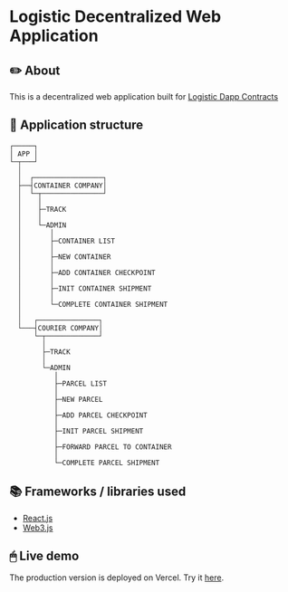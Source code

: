 # Logistic Decentralized Web Application

## ✏️ About

This is a decentralized web application built for [Logistic Dapp Contracts](https://github.com/ammarif/logistic-dapp-contracts)

## 🧱 Application structure
    ┌─────┐
    │ APP │
    └─┬───┘
      │
      │  ┌─────────────────┐
      ├──┤CONTAINER COMPANY│
      │  └─┬───────────────┘
      │    │
      │    ├─TRACK
      │    │
      │    └─ADMIN
      │       │
      │       ├─CONTAINER LIST
      │       │
      │       ├─NEW CONTAINER
      │       │
      │       ├─ADD CONTAINER CHECKPOINT
      │       │
      │       ├─INIT CONTAINER SHIPMENT
      │       │
      │       └─COMPLETE CONTAINER SHIPMENT
      │
      │   ┌───────────────┐
      └───┤COURIER COMPANY│
          └─┬─────────────┘
            │
            ├─TRACK
            │
            └─ADMIN
               │
               ├─PARCEL LIST
               │
               ├─NEW PARCEL
               │
               ├─ADD PARCEL CHECKPOINT
               │
               ├─INIT PARCEL SHIPMENT
               │
               ├─FORWARD PARCEL TO CONTAINER
               │
               └─COMPLETE PARCEL SHIPMENT


## 📚 Frameworks / libraries used

- [React.js](https://github.com/facebook/create-react-app)
- [Web3.js](https://github.com/ChainSafe/web3.js)

## 🖱 Live demo

The production version is deployed on Vercel. Try it [here](https://logistic-dapp-frontend.vercel.app/).

